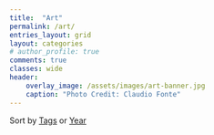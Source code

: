 ```yaml
---
title:  "Art"
permalink: /art/
entries_layout: grid
layout: categories
# author_profile: true
comments: true
classes: wide
header:
    overlay_image: /assets/images/art-banner.jpg
    caption: "Photo Credit: Claudio Fonte"
---
```


Sort by <i class="fas fa-fw fa-tags" aria-hidden="true"></i> [Tags](/tags) or <i class="fas fa-fw fa-calendar" aria-hidden="true"></i> [Year](/archived-posts)